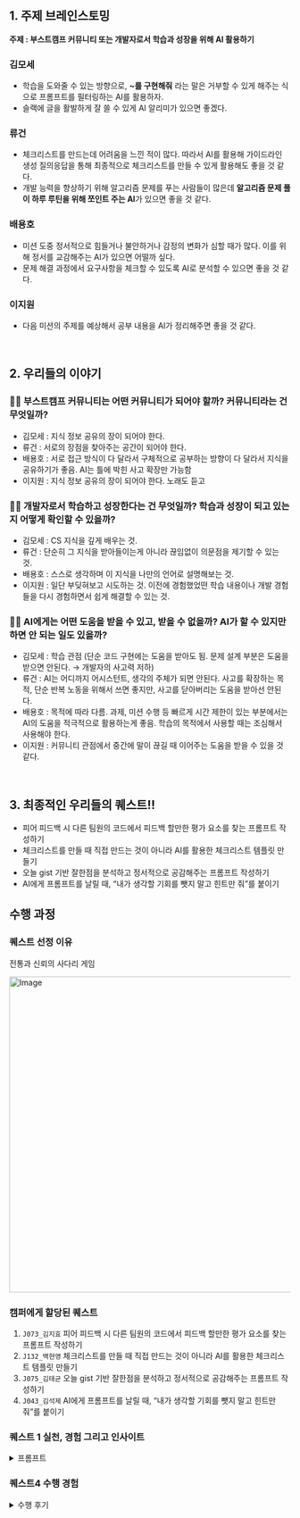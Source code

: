 ## 1. 주제 브레인스토밍

**주제 : 부스트캠프 커뮤니티 또는 개발자로서 학습과 성장을 위해 AI 활용하기**

### 김모세

- 학습을 도와줄 수 있는 방향으로, **~를 구현해줘** 라는 말은 거부할 수 있게 해주는 식으로 프롬프트를 필터링하는 AI를 활용하자.
- 슬랙에 글을 활발하게 잘 쓸 수 있게 AI 알리미가 있으면 좋겠다.

### 류건

- 체크리스트를 만드는데 어려움을 느낀 적이 많다. 따라서 AI를 활용해 가이드라인 생성 질의응답을 통해 최종적으로 체크리스트를 만들 수 있게 활용해도 좋을 것 같다.
- 개발 능력을 향상하기 위해 알고리즘 문제를 푸는 사람들이 많은데 **알고리즘 문제 풀이 하루 루틴을 위해 쪼인트 주는 AI**가 있으면 좋을 것 같다.

### 배용호

- 미션 도중 정서적으로 힘들거나 불안하거나 감정의 변화가 심할 때가 많다. 이를 위해 정서를 교감해주는 AI가 있으면 어떨까 싶다.
- 문제 해결 과정에서 요구사항을 체크할 수 있도록 AI로 분석할 수 있으면 좋을 것 같다.

### 이지원

- 다음 미션의 주제를 예상해서 공부 내용을 AI가 정리해주면 좋을 것 같다.

<br>

## 2. 우리들의 이야기

### 🙋🏻 부스트캠프 커뮤니티는 어떤 커뮤니티가 되어야 할까? 커뮤니티라는 건 무엇일까?

- 김모세 : 지식 정보 공유의 장이 되어야 한다.
- 류건 : 서로의 장점을 찾아주는 공간이 되어야 한다.
- 배용호 : 서로 접근 방식이 다 달라서 구체적으로 공부하는 방향이 다 달라서 지식을 공유하기가 좋음. AI는 틀에 박힌 사고 확장만 가능함
- 이지원 : 지식 정보 공유의 장이 되어야 한다. 노래도 듣고

### 🙋🏻 개발자로서 학습하고 성장한다는 건 무엇일까? 학습과 성장이 되고 있는지 어떻게 확인할 수 있을까?

- 김모세 : CS 지식을 깊게 배우는 것.
- 류건 : 단순히 그 지식을 받아들이는게 아니라 끊임없이 의문점을 제기할 수 있는 것.
- 배용호 : 스스로 생각하며 이 지식을 나만의 언어로 설명해보는 것.
- 이지원 : 일단 부딪혀보고 시도하는 것. 이전에 경험했었떤 학습 내용이나 개발 경험들을 다시 경험하면서 쉽게 해결할 수 있는 것.

### 🙋🏻 AI에게는 어떤 도움을 받을 수 있고, 받을 수 없을까? AI가 할 수 있지만 하면 안 되는 일도 있을까?

- 김모세 : 학습 관점 (단순 코드 구현에는 도움을 받아도 됨. 문제 설계 부분은 도움을 받으면 안된다. → 개발자의 사고력 저하)
- 류건 : AI는 어디까지 어시스턴트, 생각의 주체가 되면 안된다. 사고를 확장하는 목적, 단순 반복 노동을 위해서 쓰면 좋지만, 사고를 닫아버리는 도움을 받아선 안된다.
- 배용호 : 목적에 따라 다름. 과제, 미션 수행 등 빠르게 시간 제한이 있는 부분에서는 AI의 도움을 적극적으로 활용하는게 좋음. 학습의 목적에서 사용할 때는 조심해서 사용해야 한다.
- 이지원 : 커뮤니티 관점에서 중간에 말이 끊길 때 이어주는 도움을 받을 수 있을 것 같다.

<br>

## 3. 최종적인 우리들의 퀘스트‼️

- 피어 피드백 시 다른 팀원의 코드에서 피드백 할만한 평가 요소를 찾는 프롬프트 작성하기
- 체크리스트를 만들 때 직접 만드는 것이 아니라 AI를 활용한 체크리스트 템플릿 만들기
- 오늘 gist 기반 잘한점을 분석하고 정서적으로 공감해주는 프롬프트 작성하기
- AI에게 프롬프트를 날릴 때, “내가 생각할 기회를 뺏지 말고 힌트만 줘”를 붙이기

## 수행 과정

### 퀘스트 선정 이유

전통과 신뢰의 사다리 게임

<img width="1001" height="566" alt="Image" src="https://github.com/user-attachments/assets/b3024494-3415-4c26-9159-3d2668cc178d" />

### 캠퍼에게 할당된 퀘스트

1. `J073_김지효` 피어 피드백 시 다른 팀원의 코드에서 피드백 할만한 평가 요소를 찾는 프롬프트 작성하기
2. `J132_백현영` 체크리스트를 만들 때 직접 만드는 것이 아니라 AI를 활용한 체크리스트 템플릿 만들기
3. `J075_김태균` 오늘 gist 기반 잘한점을 분석하고 정서적으로 공감해주는 프롬프트 작성하기
4. `J043_김석제` AI에게 프롬프트를 날릴 때, “내가 생각할 기회를 뺏지 말고 힌트만 줘”를 붙이기

### 퀘스트 1 실천, 경험 그리고 인사이트
<details>
  <summary>프롬프트</summary>
[피어 피드백 작성 프롬프트]

다른 팀원의 코드를 다음 평가 요소에 따라 분석하고, 구체적인 칭찬 및 개선점을 피드백해보세요.
아래 항목을 참고하여 각각의 요소에 대해 코드를 살펴보고 느낀 점을 서술하세요.

평가 요소 및 피드백 가이드
가독성
- 변수명, 함수명이 명확하고 의도를 잘 드러내는가
- 코드가 이해하기 쉽게 구성되어 있는가
- 적절한 들여쓰기와 공백 사용으로 가독성을 높였는가

유지보수성
- 중복 코드를 잘 제거했는가?
- 기능이 적절하게 분리(모듈화)되어 있는가?
- 변경에 유연하게 대응할 수 있는 구조인가?

기능 구현 정확성
- 요구사항을 정확히 반영했는가?
- 모든 경계 조건과 예외 처리를 고려했는가?

성능 및 효율성
- 불필요한 연산을 줄였는가?
- 더 나은 알고리즘적 접근이 있을 수 있는가?

코딩 스타일 및 일관성 (Code Style & Consistency)
- 코드 스타일과 일관성을 유지하고 있는가?

테스트 및 검증
- 적절한 테스트 코드가 작성되었는가?
- 주요 기능에 대한 테스트가 충분한가?

예시 출력 형식
```
- 가독성: 함수 이름이 `handleData()`와 같이 추상적이라 조금 더 구체적인 이름이 좋을 것 같습니다. 예: `handleUserInputData()`
- 유지보수성: 유틸 함수로 분리한 부분이 인상 깊었습니다. 재사용성과 테스트 용이성이 높아졌다고 생각합니다.
- 기능 구현 정확성: 대부분 요구사항을 잘 반영했으나, 페이지네이션 마지막 페이지에서 빈 배열이 반환되는 이슈가 있는 것 같습니다.
```
</details>

### 퀘스트4 수행 경험

<details>
<summary>수행 후기</summary>

`수행방법`
역할군을 나누어, 시스템에게 학습방향이나 힌트를 제공하라는 프롬프트를 사용했습니다.

AI를 학습에 활용할 때 신경썼던 부분이 모든 코드나 정답을 제공하는 점이였습니다.
예를 들어, 어떤걸 물어보면 관련되서 고봉밥처럼 코드를 작성해주는 경우가 있는데, 이런 경우 학습하기도 어려울 뿐더라 읽고 수동적인 태도를 유지하게 됩니다.
제 경우에는 다음과 같이 힌트나 학습 방향을 제시하라는 프롬프트를 작성했습니다.
프롬프트 엔지니어링 관련 강의를 들었었는데, 구조적으로 역할을 부여하면 더 좋은 결과를 얻을 수 있다고 들었습니다.

> [시스템]
너는 학습을 도와주는 비서야. 너의 목표는 사용자가 주도적으로 학습할 수 있도록 도와주며, 정답을 알려주기 보단 힌트를 통해 유도하는 방식을 사용해야 돼.

>[사용자]
새로운 미션을 진행하려고 해. 해결할 미션은 2개이고, 배경지식도 있어. 이번에 꼭 배워야하는 개념이 무엇인지 정리해줘. 내가 미리 정리한 내용과 알고싶은 내용들도 담겨있어. 이걸 참고해서 어떤 것들을 배워야하는지 목록으로 나열해줘.

글을 구조화시키고, 역할을 지정하고 나면 AI가 답변할 때도 고려하여 답변합니다. 특히 미션을 풀 때, 어떤 생각으로 설계하는 부분에서 평가를 부탁하면 생각지 못했던 부분을 고려해볼 수 있습니다. 여기서 좋은게 판단력을 기를 수 있습니다. 이 상황에서 이게 맞는 선택이다라고 고르는 연습 됩니다. 미션의 내용과 내 수준에 맞는 방법을 선택하면서, 메타인지를 활용할 수 있었습니다.

>이번에는 myfs.dat 데이터 구조를 어떻게 설계할지 내 생각을 말해보고, 평가해줘. 완성도를 높이기 위해서 힌트를 제공해주면 돼.
[내 생각]
빠르게 해당되는 파일 위치에 접근하기 위해 임의접근 속도가 빨라야 해. 그래서 파일의 시작 주소를 인덱스로 나타낼 수 있도록 배열로 만드는게 좋을 것 같아. 배열을 선택한 이유는 FAT는 연결 할당방식이기 때문에, 파일이 여러 블록에 저장된 경우 다음 블록의 위치도 나타내야해. 딕셔너리로 이걸 표현하려면, key 값을 그때마다 지원해야하기 때문에, 번거로울 것 같아.

</details>
